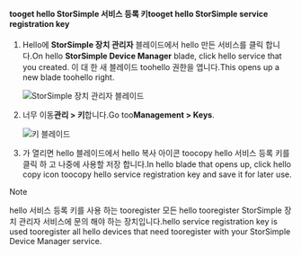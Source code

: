 <!--author=alkohli last changed: 06/22/17-->

#### <a name="tooget-hello-storsimple-service-registration-key"></a><span data-ttu-id="29cdb-101">tooget hello StorSimple 서비스 등록 키</span><span class="sxs-lookup"><span data-stu-id="29cdb-101">tooget hello StorSimple service registration key</span></span>

1. <span data-ttu-id="29cdb-102">Hello에 **StorSimple 장치 관리자** 블레이드에서 hello 만든 서비스를 클릭 합니다.</span><span class="sxs-lookup"><span data-stu-id="29cdb-102">On hello **StorSimple Device Manager** blade, click hello service that you created.</span></span> <span data-ttu-id="29cdb-103">이 대 한 새 블레이드 toohello 권한을 엽니다.</span><span class="sxs-lookup"><span data-stu-id="29cdb-103">This opens up a new blade toohello right.</span></span>
   
     ![StorSimple 장치 관리자 블레이드](./media/storsimple-8000-get-service-registration-key/createssdevman5.png)

2.  <span data-ttu-id="29cdb-105">너무 이동**관리 > 키**합니다.</span><span class="sxs-lookup"><span data-stu-id="29cdb-105">Go too**Management > Keys**.</span></span>
   
     ![키 블레이드](./media/storsimple-8000-get-service-registration-key/getregkey2.png)

3.  <span data-ttu-id="29cdb-107">가 열리면 hello 블레이드에서 hello 복사 아이콘 toocopy hello 서비스 등록 키를 클릭 하 고 나중에 사용할 저장 합니다.</span><span class="sxs-lookup"><span data-stu-id="29cdb-107">In hello blade that opens up, click hello copy icon toocopy hello service registration key and save it for later use.</span></span>

> [!NOTE]
> <span data-ttu-id="29cdb-108">hello 서비스 등록 키를 사용 하는 tooregister 모든 hello tooregister StorSimple 장치 관리자 서비스에 문의 해야 하는 장치입니다.</span><span class="sxs-lookup"><span data-stu-id="29cdb-108">hello service registration key is used tooregister all hello devices that need tooregister with your StorSimple Device Manager service.</span></span>


